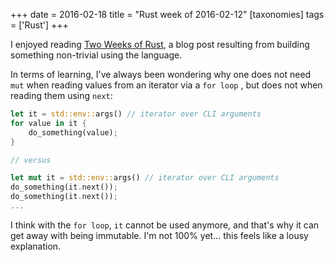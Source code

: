 +++
date = 2016-02-18
title = "Rust week of 2016-02-12"
[taxonomies]
tags = ['Rust']
+++

I
enjoyed reading [Two Weeks of Rust], a blog post resulting from building
something non-trivial using the language.

In terms of learning, I've always been wondering why one does not need
`mut` when reading values from an iterator via a `for loop` , but does
not when reading them using `next`:

```rust
let it = std::env::args() // iterator over CLI arguments
for value in it {
    do_something(value);
}

// versus

let mut it = std::env::args() // iterator over CLI arguments
do_something(it.next());
do_something(it.next());
...
```

I think with the `for loop`, `it` cannot be used anymore, and that's
why it can get away with being immutable. I'm not 100% yet... this
feels like a lousy explanation.

  [Two Weeks of Rust]: http://www.matusiak.eu/numerodix/blog/2016/1/10/two-weeks-rust/
